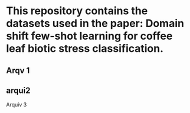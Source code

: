 # This repository contains the datasets used in the paper: Domain shift few-shot learning for coffee leaf biotic stress classification.
## Arqv 1
## arqui2
Arquiv 3
